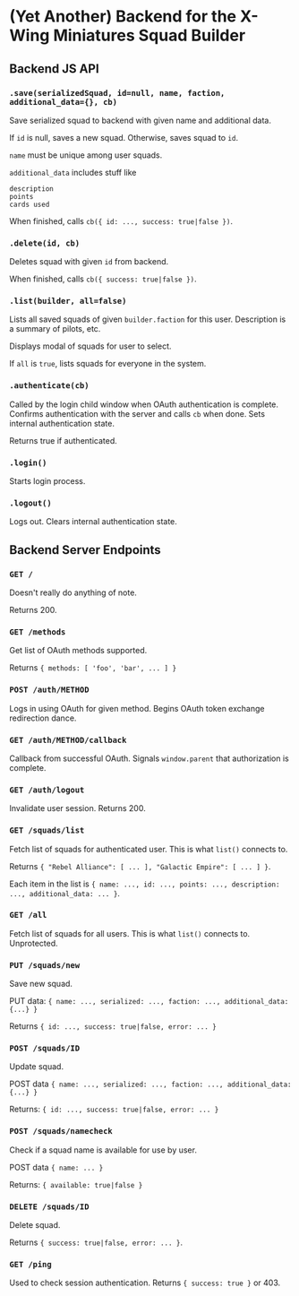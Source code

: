 (Yet Another) Backend for the X-Wing Miniatures Squad Builder
=============================================================

Backend JS API
--------------
### `.save(serializedSquad, id=null, name, faction, additional_data={}, cb)`
Save serialized squad to backend with given name and additional data.

If `id` is null, saves a new squad.  Otherwise, saves squad to `id`.

`name` must be unique among user squads.

`additional_data` includes stuff like

    description
    points
    cards used

When finished, calls `cb({ id: ..., success: true|false })`.

### `.delete(id, cb)`
Deletes squad with given `id` from backend.

When finished, calls `cb({ success: true|false })`.

### `.list(builder, all=false)`
Lists all saved squads of given `builder.faction` for this user.  Description is a summary of pilots, etc.

Displays modal of squads for user to select.

If `all` is `true`, lists squads for everyone in the system.

### `.authenticate(cb)`
Called by the login child window when OAuth authentication is complete.  Confirms authentication with the server and calls `cb` when done.  Sets internal authentication state.

Returns true if authenticated.

### `.login()`
Starts login process.

### `.logout()`
Logs out.  Clears internal authentication state.

Backend Server Endpoints
------------------------
### `GET /`
Doesn't really do anything of note.

Returns 200.

### `GET /methods`
Get list of OAuth methods supported.

Returns `{ methods: [ 'foo', 'bar', ... ] }`

### `POST /auth/METHOD`
Logs in using OAuth for given method.  Begins OAuth token exchange redirection dance.

### `GET /auth/METHOD/callback`
Callback from successful OAuth.  Signals `window.parent` that authorization is complete.

### `GET /auth/logout`
Invalidate user session.  Returns 200.

### `GET /squads/list`
Fetch list of squads for authenticated user.  This is what `list()` connects to.

Returns `{ "Rebel Alliance": [ ... ], "Galactic Empire": [ ... ] }`.

Each item in the list is `{ name: ..., id: ..., points: ..., description: ..., additional_data: ... }`.

### `GET /all`
Fetch list of squads for all users.  This is what `list()` connects to.  Unprotected.

### `PUT /squads/new`
Save new squad.

PUT data: `{ name: ..., serialized: ..., faction: ..., additional_data: {...} }`

Returns `{ id: ..., success: true|false, error: ... }`

### `POST /squads/ID`
Update squad.

POST data `{ name: ..., serialized: ..., faction: ..., additional_data: {...} }`

Returns: `{ id: ..., success: true|false, error: ... }`

### `POST /squads/namecheck`
Check if a squad name is available for use by user.

POST data `{ name: ... }`

Returns: `{ available: true|false }`

### `DELETE /squads/ID`
Delete squad.

Returns `{ success: true|false, error: ... }`.

### `GET /ping`
Used to check session authentication.  Returns `{ success: true }` or 403.
